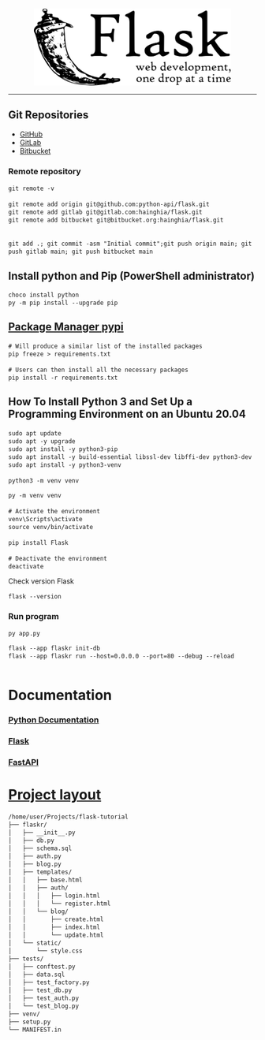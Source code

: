 <p align="center">
<a href="/" target="_blank">
<img src="logo.svg" width="400" alt="Logo">
</a></p>

___

## Git Repositories

- [GitHub](https://github.com/python-api/flask)
- [GitLab](https://gitlab.com/hainghia/flask)
- [Bitbucket](https://bitbucket.org/hainghia/flask)

### Remote repository

```shell
git remote -v

git remote add origin git@github.com:python-api/flask.git
git remote add gitlab git@gitlab.com:hainghia/flask.git
git remote add bitbucket git@bitbucket.org:hainghia/flask.git


git add .; git commit -asm "Initial commit";git push origin main; git push gitlab main; git push bitbucket main
```

## Install python and Pip (PowerShell administrator)

```shell
choco install python
py -m pip install --upgrade pip
```

## [Package Manager pypi](https://pypi.org/)

```shell
# Will produce a similar list of the installed packages
pip freeze > requirements.txt

# Users can then install all the necessary packages
pip install -r requirements.txt
```

## How To Install Python 3 and Set Up a Programming Environment on an Ubuntu 20.04

```shell
sudo apt update
sudo apt -y upgrade
sudo apt install -y python3-pip
sudo apt install -y build-essential libssl-dev libffi-dev python3-dev
sudo apt install -y python3-venv

python3 -m venv venv
```

```shell
py -m venv venv

# Activate the environment
venv\Scripts\activate
source venv/bin/activate

pip install Flask

# Deactivate the environment
deactivate
```

Check version Flask

```shell
flask --version
```

### Run program

```shell
py app.py

```

```shell
flask --app flaskr init-db
flask --app flaskr run --host=0.0.0.0 --port=80 --debug --reload


```

# Documentation

### [Python Documentation](https://docs.python.org)

### [Flask](https://palletsprojects.com/p/flask/)

### [FastAPI](https://fastapi.tiangolo.com/)

# [Project layout](https://flask.palletsprojects.com/en/2.2.x/tutorial/layout/)

```
/home/user/Projects/flask-tutorial
├── flaskr/
│   ├── __init__.py
│   ├── db.py
│   ├── schema.sql
│   ├── auth.py
│   ├── blog.py
│   ├── templates/
│   │   ├── base.html
│   │   ├── auth/
│   │   │   ├── login.html
│   │   │   └── register.html
│   │   └── blog/
│   │       ├── create.html
│   │       ├── index.html
│   │       └── update.html
│   └── static/
│       └── style.css
├── tests/
│   ├── conftest.py
│   ├── data.sql
│   ├── test_factory.py
│   ├── test_db.py
│   ├── test_auth.py
│   └── test_blog.py
├── venv/
├── setup.py
└── MANIFEST.in
```